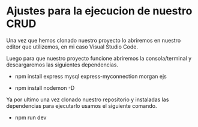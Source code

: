 # Ajustes para la ejecucion de nuestro CRUD

Una vez que hemos clonado nuestro proyecto lo abriremos en nuestro editor que utilizemos, en mi caso Visual Studio Code.

Luego para que nuestro proyecto funcione abriremos la consola/terminal y descargaremos las siguientes dependencias.
  - npm install express mysql express-myconnection morgan ejs
  
  - npm install nodemon -D
  
Ya por ultimo una vez clonado nuestro repositorio y instaladas las dependencias para ejecutarlo usamos el siguiente comando.
  - npm run dev

  
  

  

